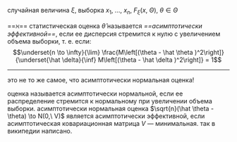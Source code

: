 случайная величина $\xi$, выборка $x_1,\ ...,\ x_n$, $F_\xi(x,\ \Theta)$, $\theta \in \Theta$

==$\aleph$== статистическая оценка $\hat \theta$ называется *==асимптотически эффективной==*, если ее дисперсия стремится к нулю с увеличением объема выборки, т. е. если:
$$\underset{n \to \infty}{\lim} \frac{M\left[(\theta - \hat \theta )^2\right]}{\underset{\hat \delta}{\inf} M\left[(\theta - \hat \delta )^2\right]} = 1$$

---

это не то же самое, что асимптотически нормальная оценка!

оценка называется асимптотически нормальной, если ее распределение стремится к нормальному при увеличении объема выборки. асимптотически нормальная оценка $\sqrt{n}(\hat \theta - \theta) \to N(0,\ V)$ является асимптотически эффективной, если асимптотическая ковариационная матрица $V$ — минимальная. так в википедии написано.